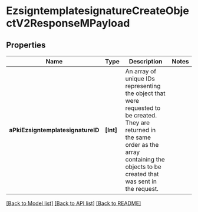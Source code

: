 # EzsigntemplatesignatureCreateObjectV2ResponseMPayload

## Properties
Name | Type | Description | Notes
------------ | ------------- | ------------- | -------------
**aPkiEzsigntemplatesignatureID** | **[Int]** | An array of unique IDs representing the object that were requested to be created.  They are returned in the same order as the array containing the objects to be created that was sent in the request. | 

[[Back to Model list]](../README.md#documentation-for-models) [[Back to API list]](../README.md#documentation-for-api-endpoints) [[Back to README]](../README.md)


